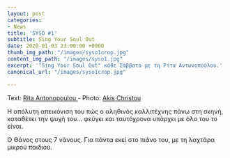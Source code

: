 ```yaml
---
layout: post
categories:
- News
title: 'SYSO #1'
subtitle: Sing Your Soul Out
date: 2020-01-03 23:00:00 +0000
thumb_img_path: "/images/syso1crop.jpg"
content_img_path: "/images/syso1.jpg"
excerpt: '"Sing Your Soul Out" κάθε Σάββατο με τη Ρίτα Αντωνοπούλου.'
canonical_url: "/images/syso1crop.jpg"

---
```

Text: <a href="https://www.facebook.com/rita.antonopoulou/" target="blank">Rita Antonopoulou </a> - Photo: <a href="https://www.facebook.com/akis.christou.7" target="blank">Akis Christou</a>

Η απόλυτη απεικόνιση του πώς ο αληθινός καλλιτέχνης πάνω στη σκηνή, καταθέτει την ψυχή του... φεύγει και ταυτόχρονα υπάρχει με όλο του το είναι.

Ο Θάνος στους 7 νάνους. Για πάντα εκεί στο πιάνο του, με τη λαχτάρα μικρού παιδιού.
